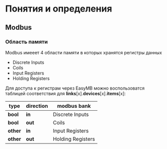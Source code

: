 # Понятия и определения

## Modbus

### Область памяти

Modbus имееет 4 области памяти в которых хранятся регистры данных

* Discrete Inputs
* Coils
* Input Registers
* Holding Registers

Для доступа к регистрам через EasyMB можно воспользоватся таблицей соответствия для  **links**[x].**devices**[x].**items**[x]:

|**type**|**direction**|modbus bank|
|----|---|---|
|**bool**|**in**|Discrete Inputs|
|**bool**|**out**|Coils|
|**other**|**in**|Input Registers|
|**other**|**out**|Holding Registers|
